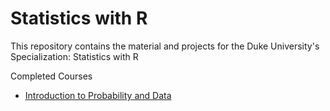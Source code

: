 # Statistics with R
This repository contains the material and projects for the Duke University's Specialization: Statistics with R

Completed Courses
* [Introduction to Probability and Data](https://github.com/Saulabrm/Statistics-with-R/blob/master/01_IntroToProbabilityandData/CertificateOfAccomplishment.pdf)

